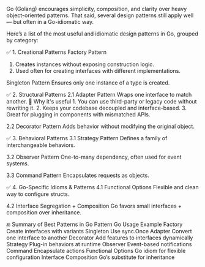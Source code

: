 Go (Golang) encourages simplicity, composition, and clarity over heavy object-oriented patterns. That said, several design patterns still apply well — but often in a Go-idiomatic way.

Here’s a list of the most useful and idiomatic design patterns in Go, grouped by category:

✅ 1. Creational Patterns
Factory Pattern
1. Creates instances without exposing construction logic.
2. Used often for creating interfaces with different implementations.

Singleton Pattern
Ensures only one instance of a type is created.

✅ 2. Structural Patterns
2.1 Adapter Pattern
Wraps one interface to match another.
    🧠 Why it's useful
        1. You can use third-party or legacy code without rewriting it.
        2. Keeps your codebase decoupled and interface-based.
        3. Great for plugging in components with mismatched APIs.

2.2 Decorator Pattern
Adds behavior without modifying the original object.

✅ 3. Behavioral Patterns
3.1 Strategy Pattern
Defines a family of interchangeable behaviors.

3.2 Observer Pattern
One-to-many dependency, often used for event systems.

3.3 Command Pattern
Encapsulates requests as objects.

✅ 4. Go-Specific Idioms & Patterns
4.1 Functional Options
Flexible and clean way to configure structs.

4.2 Interface Segregation + Composition
Go favors small interfaces + composition over inheritance.

🔚 Summary of Best Patterns in Go
Pattern	                Go Usage Example
Factory                 Create interfaces with variants
Singleton               Use sync.Once
Adapter                 Convert one interface to another
Decorator               Add features to interfaces dynamically
Strategy                Plug-in behaviors at runtime
Observer                Event-based notifications
Command                 Encapsulate actions
Functional Options      Go idiom for flexible configuration
Interface Composition   Go’s substitute for inheritance